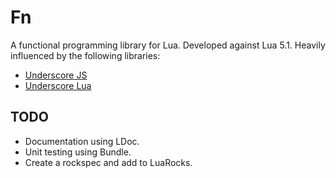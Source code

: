 # Fn

A functional programming library for Lua. Developed against Lua 5.1. Heavily
influenced by the following libraries:

* [Underscore JS](http://underscorejs.org)
* [Underscore Lua](https://mirven.github.io/underscore.lua/)

## TODO

* Documentation using LDoc.
* Unit testing using Bundle.
* Create a rockspec and add to LuaRocks.
